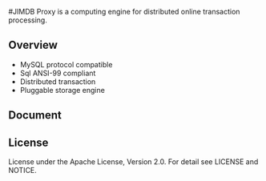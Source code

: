 #JIMDB Proxy
is a computing engine for distributed online transaction processing.

## Overview
 - MySQL protocol compatible
 - Sql ANSI-99 compliant
 - Distributed transaction
 - Pluggable storage engine

## Document

## License
License under the Apache License, Version 2.0. For detail see LICENSE and NOTICE.
